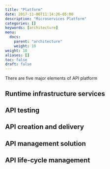 ```yaml
---
title: "Platform"
date: 2017-11-06T11:14:26-05:00
description: "Microservices Platform"
categories: []
keywords: [architecture]
menu:
  docs:
    parent: "architecture"
    weight: 10
weight: 10
aliases: []
toc: false
draft: false
---
```


There are five major elements of API platform

## Runtime infrastructure services


## API testing


## API creation and delivery


## API management solution


## API life-cycle management
